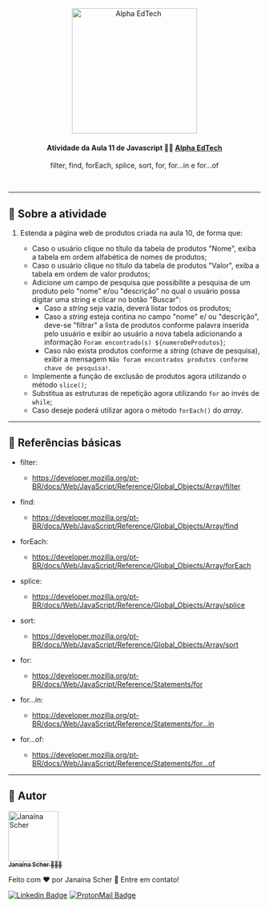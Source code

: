 <div  align="center">
	<a  href="https://www.alphaedtech.org.br/">
	    <img  src="https://user-images.githubusercontent.com/79182711/171509048-91800b54-de74-4dae-9924-3ce431a7cef2.png"  alt="Alpha EdTech"  title="Alpha EdTech"  width="250" />
	</a>
	<h4>
		Atividade da Aula 11 de Javascript 💃🏻
		<a  href="https://www.alphaedtech.org.br/">
		    Alpha EdTech
		</a>
	</h4>
	<p>filter, find, forEach, splice, sort, for, for...in e for...of</p>
</div>
<br /> 

--- 

## 🧐 Sobre a atividade 

1. Estenda a página web de produtos criada na aula 10, de forma que:

	- Caso o usuário clique no título da tabela de produtos "Nome", exiba a tabela em ordem alfabética de nomes de produtos;
	- Caso o usuário clique no título da tabela de produtos "Valor", exiba a tabela em ordem de valor produtos;
	- Adicione um campo de pesquisa que possibilite a pesquisa de um produto pelo "nome" e/ou "descrição" no qual o usuário possa digitar uma string e clicar no botão "Buscar":
		- Caso a *string* seja vazia, deverá listar todos os produtos;
		- Caso a *string* esteja contina no campo "nome" e/ ou "descrição", deve-se "filtrar" a lista de produtos conforme palavra inserida pelo usuário e exibir ao usuário a nova tabela adicionando a informação `Foram encontrado(s) ${numeroDeProdutos}`;
		- Caso não exista produtos conforme a *string* (chave de pesquisa), exibir a mensagem `Não foram encontrados produtos conforme chave de pesquisa!`.
	- Implemente a função de exclusão de produtos agora utilizando o método `slice()`;
	- Substitua as estruturas de repetição agora utilizando `for` ao invés de `while`;
	- Caso deseje poderá utilizar agora o método `forEach()` do *array*.

---
## 🔗 Referências básicas

- filter:
	- https://developer.mozilla.org/pt-BR/docs/Web/JavaScript/Reference/Global_Objects/Array/filter

- find:
	- https://developer.mozilla.org/pt-BR/docs/Web/JavaScript/Reference/Global_Objects/Array/find

- forEach:
	- https://developer.mozilla.org/pt-BR/docs/Web/JavaScript/Reference/Global_Objects/Array/forEach

- splice:
	- https://developer.mozilla.org/pt-BR/docs/Web/JavaScript/Reference/Global_Objects/Array/splice

- sort:
	- https://developer.mozilla.org/pt-BR/docs/Web/JavaScript/Reference/Global_Objects/Array/sort

- for:
	- https://developer.mozilla.org/pt-BR/docs/Web/JavaScript/Reference/Statements/for

- for...in:
	- https://developer.mozilla.org/pt-BR/docs/Web/JavaScript/Reference/Statements/for...in

- for...of:
	- https://developer.mozilla.org/pt-BR/docs/Web/JavaScript/Reference/Statements/for...of

---  

## 🦸 Autor

<div>
	<a  href="https://github.com/janascher">
		<img src="https://avatars.githubusercontent.com/u/79182711?v=4" width="100px;" alt="Janaína Scher"/>
		<br />
		<sub>
			<b>Janaína Scher</b> 👩🏻‍💻
		</sub>
	</a>
</div>

Feito com ❤️ por Janaína Scher 👋 Entre em contato!
  
[![Linkedin Badge](https://img.shields.io/badge/LinkedIn-0077B5?style=for-the-badge&logo=linkedin&logoColor=white)](https://www.linkedin.com/in/janainascher/)
[![ProtonMail Badge](https://img.shields.io/badge/ProtonMail-8B89CC?style=for-the-badge&logo=protonmail&logoColor=white)](mailto:janainascher@protonmail.com)
